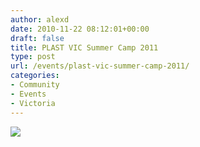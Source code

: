```yaml
---
author: alexd
date: 2010-11-22 08:12:01+00:00
draft: false
title: PLAST VIC Summer Camp 2011
type: post
url: /events/plast-vic-summer-camp-2011/
categories:
- Community
- Events
- Victoria
---
```


[![](http://www.ozeukes.com/wp-content/uploads/2010/11/plastcamp2011promo.jpg)
](http://www.ozeukes.com/wp-content/uploads/2010/11/plastcamp2011promo.jpg)
